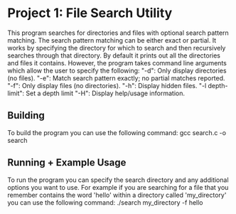 # Project 1: File Search Utility
This program searches for directories and files with optional search pattern matching. The search pattern matching can be either exact or partial. It works by specifying the directory for which to search and then recursively searches through that directory. By default it prints out all the directories and files it contains. However, the program takes command line arguments which allow the user to specify the following: 
"-d": Only display directories (no files).
"-e": Match search pattern exactly; no partial matches reported.
"-f": Only display files (no directories).
"-h": Display hidden files.
"-l depth-limit": Set a depth limit
"-H": Display help/usage information.
## Building
To build the program you can use the following command: gcc search.c -o search
## Running + Example Usage
To run the program you can specify the search directory and any additional options you want to use. For example if you are searching for a file that you remember contains the word 'hello' within a directory called 'my_directory' you can use the following command: ./search my_directory -f hello